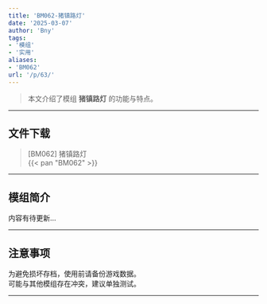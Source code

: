 ```yaml
---
title: 'BM062-猪镇路灯'
date: '2025-03-07'
author: 'Bny'
tags:
- '模组'
- '实用'
aliases:
- 'BM062'
url: '/p/63/'
---
```


> 本文介绍了模组 **猪镇路灯** 的功能与特点。

---

## 文件下载

> [BM062] 猪镇路灯  
{{< pan "BM062" >}}  

---

## 模组简介

>  
内容有待更新...  

---

## 注意事项

>  
为避免损坏存档，使用前请备份游戏数据。  
可能与其他模组存在冲突，建议单独测试。  

---

